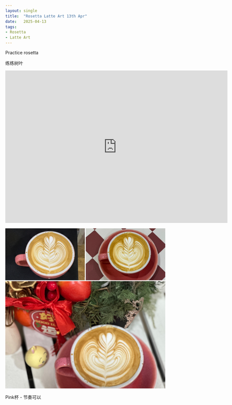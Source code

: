 ```yaml
---
layout: single
title:  "Rosetta Latte Art 13th Apr"
date:   2025-04-13
tags:
- Rosetta
- Latte Art
---
```



Practice rosetta

练练树叶


<div class="embed-container">
  <iframe
      src="https://www.youtube.com/embed/sd0OOybwt2A"
      width="700"
      height="480"
      frameborder="0"
      allowfullscreen="true">
  </iframe>
</div>



![](/assets/img/2025/04/13/806C4619-AC8E-4BBA-BEAC-F19F89FC5FAC.JPG)


Pink杯 - 节奏可以

